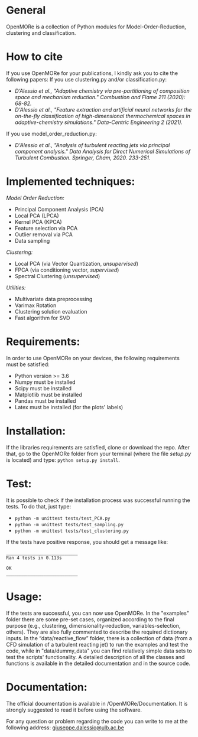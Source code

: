 # General
OpenMORe is a collection of Python modules for Model-Order-Reduction, clustering and classification. 

# How to cite
If you use OpenMORe for your publications, I kindly ask you to cite the following papers:
If you use clustering.py and/or classification.py:

* _D’Alessio et al., "Adaptive chemistry via pre-partitioning of composition space and mechanism reduction." Combustion and Flame 211 (2020): 68-82._
* _D'Alessio et al., "Feature extraction and artificial neural networks for the on-the-fly classification of high-dimensional thermochemical spaces in adaptive-chemistry simulations." Data-Centric Engineering 2 (2021)._

If you use model_order_reduction.py:

* *D'Alessio et al., "Analysis of turbulent reacting jets via principal component analysis." Data Analysis for Direct Numerical Simulations of Turbulent Combustion. Springer, Cham, 2020. 233-251.*


# **Implemented techniques:**

_Model Order Reduction:_
- Principal Component Analysis (PCA)
- Local PCA (LPCA)
- Kernel PCA (KPCA)
- Feature selection via PCA 
- Outlier removal via PCA
- Data sampling 

_Clustering:_
- Local PCA (via Vector Quantization, _unsupervised_)
- FPCA (via conditioning vector, _supervised_)
- Spectral Clustering (_unsupervised_)

_Utilities:_
- Multivariate data preprocessing 
- Varimax Rotation 
- Clustering solution evaluation 
- Fast algorithm for SVD 


# **Requirements**: 
In order to use OpenMORe on your devices, the following requirements must be satisfied:

- Python version >= 3.6 
- Numpy must be installed 
- Scipy must be installed 
- Matplotlib must be installed
- Pandas must be installed
- Latex must be installed (for the plots' labels)


# **Installation**: 
If the libraries requirements are satisfied, clone or download the repo. After that, go to the OpenMORe folder from your terminal (where the file *setup.py* is located) and type: `python setup.py install`. 

# **Test**: 
It is possible to check if the installation process was successful running the tests. To do that, just type:
- `python -m unittest tests/test_PCA.py`  
- `python -m unittest tests/test_sampling.py `
- `python -m unittest tests/test_clustering.py `

If the tests have positive response, you should get a message like: 

```
___________________________
Ran 4 tests in 0.113s

OK
___________________________
```

# **Usage**: 
If the tests are successful, you can now use OpenMORe. In the "examples" folder there are some pre-set cases, organized according to the final purpose (e.g., clustering, dimensionality-reduction, variables-selection, others). They are also fully commented to describe the required dictionary inputs.
In the “data/reactive_flow” folder, there is a collection of data (from a CFD simulation of a turbulent reacting jet) to run the examples and test the code, while in "data/dummy_data" you can find relatively simple data sets to test the scripts' functionality. 
A detailed description of all the classes and functions is available in the detailed documentation and in the source code. 

# **Documentation**: 
The official documentation is available in /OpenMORe/Documentation. It is strongly suggested to read it before using the software.

For any question or problem regarding the code you can write to me at the following address: giuseppe.dalessio@ulb.ac.be 
